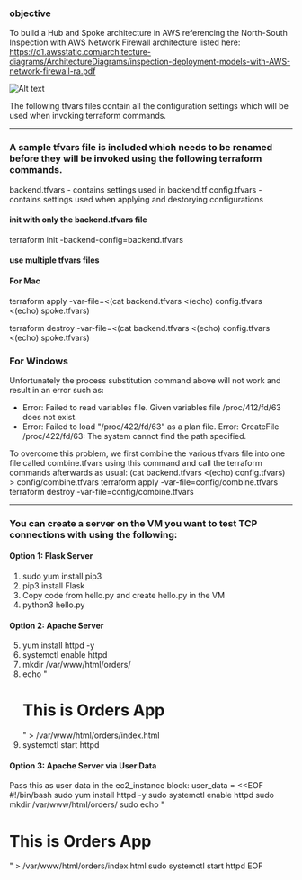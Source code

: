 ### objective

To build a Hub and Spoke architecture in AWS referencing the North-South Inspection with AWS Network Firewall architecture listed here: https://d1.awsstatic.com/architecture-diagrams/ArchitectureDiagrams/inspection-deployment-models-with-AWS-network-firewall-ra.pdf

![Alt text](../readme/hub.png)

The following tfvars files contain all the configuration settings which will be used when invoking terraform commands.

- - - -

### A sample tfvars file is included which needs to be renamed before they will be invoked using the following terraform commands.

backend.tfvars - contains settings used in backend.tf
config.tfvars - contains settings used when applying and destorying configurations

#### init with only the backend.tfvars file

terraform init -backend-config=backend.tfvars

#### use multiple tfvars files

#### For Mac
terraform apply -var-file=<(cat backend.tfvars <(echo) config.tfvars <(echo) spoke.tfvars)

terraform destroy -var-file=<(cat backend.tfvars <(echo) config.tfvars <(echo) spoke.tfvars)

### For Windows
Unfortunately the process substitution command above will not work and result in an error such as: 
- Error: Failed to read variables file. Given variables file /proc/412/fd/63 does not exist.
- Error: Failed to load "/proc/422/fd/63" as a plan file. Error: CreateFile /proc/422/fd/63: The system cannot find the path specified.

To overcome this problem, we first combine the various tfvars file into one file called combine.tfvars using this command and call the terraform commands afterwards as usual:
(cat backend.tfvars <(echo) config.tfvars) > config/combine.tfvars
terraform apply -var-file=config/combine.tfvars
terraform destroy -var-file=config/combine.tfvars

- - - -

### You can create a server on the VM you want to test TCP connections with using the following:

#### Option 1: Flask Server

1. sudo yum install pip3
2. pip3 install Flask
3. Copy code from hello.py and create hello.py in the VM
4. python3 hello.py

#### Option 2: Apache Server

5. yum install httpd -y
6. systemctl enable httpd
7. mkdir /var/www/html/orders/
8. echo "<h1>This is Orders App</h1>" > /var/www/html/orders/index.html
9. systemctl start httpd

#### Option 3: Apache Server via User Data

Pass this as user data in the ec2_instance block:
user_data = <<EOF
  #!/bin/bash
  sudo yum install httpd -y
  sudo systemctl enable httpd
  sudo mkdir /var/www/html/orders/
  sudo echo "<h1>This is Orders App</h1>" > /var/www/html/orders/index.html
  sudo systemctl start httpd 
  EOF
